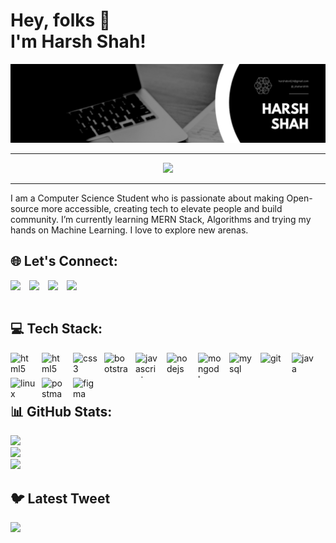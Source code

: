 <h1>Hey, folks 👋 <br> I'm Harsh Shah!</h1>
  
<img src="https://github.com/shaharsh624/shaharsh624/blob/main/Images/LinkedIn-GitHub.png" alt="">
<hr>
<p align="center">
  <a href="https://github.com/DenverCoder1/readme-typing-svg"><img src="https://readme-typing-svg.herokuapp.com?font=Quando&color=3da47a&size=24&center=true&vCenter=true&lines=Full+Stack+Web+Developer;AI+%7C+ML+Enthusiast;Researcher;Ready+For+New+Challenges">
  </a>
</p>
<hr>
I am a Computer Science Student who is passionate about making Open-source more accessible, creating tech to elevate people and build community. I’m currently learning MERN Stack, Algorithms and trying my hands on Machine Learning. I love to explore new arenas.

<br>

## 🌐 Let's Connect:

<a href="mailto:harsh.dev624@gmail.com">
  <img align="left" width="30px" src="https://upload.wikimedia.org/wikipedia/commons/thumb/7/7e/Gmail_icon_%282020%29.svg/768px-Gmail_icon_%282020%29.svg.png?20221017173631" />
</a>
<a href="https://linkedin.com/in/harshshahdev">
  <img align="left" width="30px" src="https://cdn-icons-png.flaticon.com/512/174/174857.png"  />
</a>
<a href="https://twitter.com/_shaharshhh">
  <img align="left" width="30px" src="https://upload.wikimedia.org/wikipedia/commons/thumb/6/6f/Logo_of_Twitter.svg/768px-Logo_of_Twitter.svg.png?20220821125553" />
</a>
<a href="https://www.instagram.com/_shaharshhh">
  <img align="left" width="30px" src="https://upload.wikimedia.org/wikipedia/commons/thumb/e/e7/Instagram_logo_2016.svg/198px-Instagram_logo_2016.svg.png?20210403190622" />
</a>

<br><br>

## 💻 Tech Stack:

  <a href="https://react.dev/" target="_blank" rel="noreferrer">
    <img align="left" src="https://upload.wikimedia.org/wikipedia/commons/thumb/a/a7/React-icon.svg/2300px-React-icon.svg.png" alt="html5" width="40" height="40" style="margin-right: 10px;" />
  </a>
  <a href="https://www.w3.org/html/" target="_blank" rel="noreferrer">
    <img align="left" src="https://cdn-icons-png.flaticon.com/512/1532/1532556.png" alt="html5" width="40" height="40" style="margin-right: 10px;" />
  </a>
  <a href="https://www.w3schools.com/css/" target="_blank" rel="noreferrer">
    <img align="left" src="https://cdn-icons-png.flaticon.com/512/919/919826.png" alt="css3" width="40" height="40" style="margin-right: 10px;" />
  </a>
  <a href="https://getbootstrap.com" target="_blank" rel="noreferrer">
    <img align="left" src="https://upload.wikimedia.org/wikipedia/commons/thumb/b/b2/Bootstrap_logo.svg/768px-Bootstrap_logo.svg.png?20210507000024" alt="bootstrap" width="40" height="40" style="margin-right: 10px;" />
  </a>
  <a href="https://developer.mozilla.org/en-US/docs/Web/JavaScript" target="_blank" rel="noreferrer">
    <img align="left" src="https://cdn-icons-png.flaticon.com/512/5968/5968292.png" alt="javascript" width="40" height="40" style="margin-right: 10px;" />
  </a>
  <a href="https://nodejs.org" target="_blank" rel="noreferrer">
    <img align="left" src="https://cdn-icons-png.flaticon.com/512/919/919825.png" alt="nodejs" width="40" height="40" style="margin-right: 10px;" />
  </a>
  <a href="https://www.mongodb.com/" target="_blank" rel="noreferrer">
    <img align="left" src="https://cdn.icon-icons.com/icons2/2415/PNG/512/mongodb_original_logo_icon_146424.png" alt="mongodb" width="40" height="40" style="margin-right: 10px;" />
  </a>
  <a href="https://www.mysql.com/" target="_blank" rel="noreferrer">
    <img align="left" src="https://cdn-icons-png.flaticon.com/512/5968/5968313.png" alt="mysql" width="40" height="40" style="margin-right: 10px;" />
  </a>
  <a href="https://git-scm.com/" target="_blank" rel="noreferrer">
    <img align="left" src="https://www.vectorlogo.zone/logos/git-scm/git-scm-icon.svg" alt="git" width="40" height="40" style="margin-right: 10px;" />
  </a>
  <a href="https://www.java.com" target="_blank" rel="noreferrer">
    <img align="left" src="https://cdn-icons-png.flaticon.com/512/5968/5968282.png" alt="java" width="40" height="40" style="margin-right: 10px;" />
  </a>
  <a href="https://www.linux.org/" target="_blank" rel="noreferrer">
    <img align="left" src="https://cdn-icons-png.flaticon.com/512/6124/6124995.png" alt="linux" width="40" height="40" style="margin-right: 10px;" />
  </a>
  <a href="https://postman.com" target="_blank" rel="noreferrer">
    <img align="left" src="https://www.vectorlogo.zone/logos/getpostman/getpostman-icon.svg" alt="postman" width=40" height=40 style="margin-right: 10px;""/>
  </a>
  <a href="https://www.figma.com/" target="_blank" rel="noreferrer">
    <img align="left" src="https://www.vectorlogo.zone/logos/figma/figma-icon.svg" alt="figma" width=40" height=40 style="margin-right: 10px;""/>
  </a>
  
<br><br><br>

## 📊 GitHub Stats:
![](https://github-readme-stats.vercel.app/api?username=shaharsh624&theme=radical&hide_border=false&include_all_commits=true&count_private=true)<br/>
![](https://github-readme-streak-stats.herokuapp.com/?user=shaharsh624&theme=radical&hide_border=false)<br/>
![](https://github-readme-stats.vercel.app/api/top-langs/?username=shaharsh624&theme=radical&hide_border=false&include_all_commits=true&count_private=true&layout=compact)

## 🐦 Latest Tweet
[![](https://gtce.itsvg.in/api?username=_shaharshhh)](https://github.com/VishwaGauravIn/github-twitter-card-embed)
